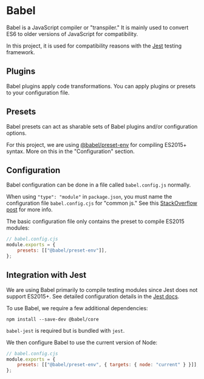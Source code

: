 # Babel

Babel is a JavaScript compiler or "transpiler." It is mainly used to convert
ES6 to older versions of JavaScript for compatibility.

In this project, it is used for compatibility reasons with the [Jest](todo) testing framework.

## Plugins

Babel plugins apply code transformations. You can apply plugins or presets to your configuration file.

## Presets

Babel presets can act as sharable sets of Babel plugins and/or configuration options.

For this project, we are using [@babel/preset-env]() for compiling ES2015+ syntax. More on this in the "Configuration" section.

## Configuration

Babel configuration can be done in a file called `babel.config.js` normally.

When using `"type": "module"` in `package.json`, you must name the configuration file `babel.config.cjs` for "common js." See this [StackOverflow post](https://stackoverflow.com/questions/61146112/error-while-loading-config-you-appear-to-be-using-a-native-ecmascript-module-c) for more info.

The basic configuration file only contains the preset to compile ES2015 modules:

```js
// babel.config.cjs
module.exports = {
    presets: [["@babel/preset-env"]],
};
```

## Integration with Jest

We are using Babel primarily to compile testing modules since Jest does not support ES2015+. See detailed configuration details in the [Jest docs](https://jestjs.io/docs/getting-started#using-babel).

To use Babel, we require a few additional dependencies:

```cli
npm install --save-dev @babel/core
```

`babel-jest` is required but is bundled with `jest`.

We then configure Babel to use the current version of Node:

```js
// babel.config.cjs
module.exports = {
    presets: [["@babel/preset-env", { targets: { node: "current" } }]],
};
```
